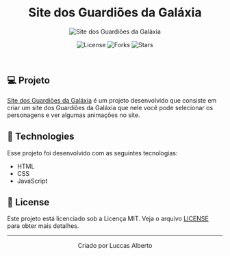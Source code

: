 <h1 align='center'>Site dos Guardiões da Galáxia</h1>

<p align='center'>
  <img src='https://github.com/RayanneRamos/site-da-barbie/assets/43352880/d957036c-c036-439c-a910-aa87eefd3f41' alt='Site dos Guardiões da Galáxia' />
</p>

<p  align='center'>
  <img src='https://img.shields.io/badge/license-MIT-%23835afd' alt='License' />
  <img src='https://img.shields.io/badge/forks-MIT-%23835afd' alt='Forks' />
  <img src='https://img.shields.io/badge/stars-MIT-%23835afd' alt='Stars' />
</p>

<br>

## 💻 Projeto

[Site dos Guardiões da Galáxia](https://site-guardioes-da-galaxia-enrr8kr94-rayanneramos.vercel.app/) é um projeto desenvolvido que consiste em criar um site dos Guardiões da Galáxia que nele você pode selecionar os personagens e ver algumas animações no site.

## 🧪 Technologies

Esse projeto foi desenvolvido com as seguintes tecnologias:

- HTML
- CSS
- JavaScript

## 📝 License

Este projeto está licenciado sob a Licença MIT. Veja o arquivo [LICENSE](LICENSE) para obter mais detalhes.

---

<p align='center'>Criado por Luccas Alberto</p>
